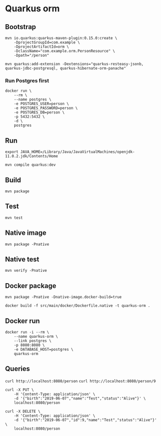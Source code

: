 # Quarkus orm

## Bootstrap

```
mvn io.quarkus:quarkus-maven-plugin:0.15.0:create \
    -DprojectGroupId=com.example \
    -DprojectArtifactId=orm \
    -DclassName="com.example.orm.PersonResource" \
    -Dpath="/person"
```
 
```mvn quarkus:add-extension -Dextensions="quarkus-resteasy-jsonb, quarkus-jdbc-postgresql, quarkus-hibernate-orm-panache"```
    
### Run Postgres first

```
docker run \
    --rm \
    --name postgres \
    -e POSTGRES_USER=person \
    -e POSTGRES_PASSWORD=person \
    -e POSTGRES_DB=person \
    -p 5432:5432 \
    -d \
    postgres
```
    
## Run

```export JAVA_HOME=/Library/Java/JavaVirtualMachines/openjdk-11.0.2.jdk/Contents/Home```

```mvn compile quarkus:dev```

## Build

```mvn package```

## Test

```mvn test```

## Native image

```mvn package -Pnative```

## Native test

```mvn verify -Pnative```

## Docker package

```mvn package -Pnative -Dnative-image.docker-build=true```

```docker build -f src/main/docker/Dockerfile.native -t quarkus-orm .```

## Docker run

```
docker run -i --rm \
    --name quarkus-orm \
    --link postgres \
    -p 8080:8080 \
    -e DATABASE_HOST=postgres \
    quarkus-orm
```

## Queries

```curl http://localhost:8080/person```
```curl http://localhost:8080/person/9```

```
curl -X PUT \
    -H 'Content-Type: application/json' \
    -d '{"birth":"2019-06-07","name":"Test","status":"Alive"}' \
    localhost:8080/person
```

```
curl -X DELETE \
    -H 'Content-Type: application/json' \
    -d '{"birth":"2019-06-07","id":9,"name":"Test","status":"Alive"}' \
    localhost:8080/person
```